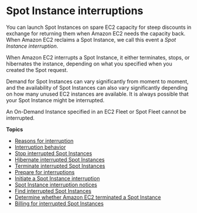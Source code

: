 # Spot Instance interruptions<a name="spot-interruptions"></a>

You can launch Spot Instances on spare EC2 capacity for steep discounts in exchange for returning them when Amazon EC2 needs the capacity back\. When Amazon EC2 reclaims a Spot Instance, we call this event a *Spot Instance interruption*\.

When Amazon EC2 interrupts a Spot Instance, it either terminates, stops, or hibernates the instance, depending on what you specified when you created the Spot request\.

Demand for Spot Instances can vary significantly from moment to moment, and the availability of Spot Instances can also vary significantly depending on how many unused EC2 instances are available\. It is always possible that your Spot Instance might be interrupted\.

An On\-Demand Instance specified in an EC2 Fleet or Spot Fleet cannot be interrupted\.

**Topics**
+ [Reasons for interruption](interruption-reasons.md)
+ [Interruption behavior](interruption-behavior.md)
+ [Stop interrupted Spot Instances](stop-spot-instances.md)
+ [Hibernate interrupted Spot Instances](hibernate-spot-instances.md)
+ [Terminate interrupted Spot Instances](terminate-interrupted-spot-instances.md)
+ [Prepare for interruptions](prepare-for-interruptions.md)
+ [Initiate a Spot Instance interruption](initiate-a-spot-instance-interruption.md)
+ [Spot Instance interruption notices](spot-instance-termination-notices.md)
+ [Find interrupted Spot Instances](finding-an-interrupted-Spot-Instance.md)
+ [Determine whether Amazon EC2 terminated a Spot Instance](BidEvictedEvent.md)
+ [Billing for interrupted Spot Instances](billing-for-interrupted-spot-instances.md)